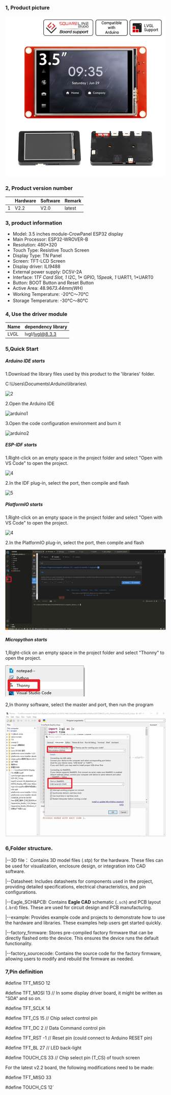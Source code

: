 ### 1, Product picture

![3.5_hmi_esp32_display](./3.5_hmi_esp32_display.png)

### 2, Product version number

|      | Hardware | Software | Remark |
| ---- | -------- | -------- | ------ |
| 1    | V2.2     | V2.0     | latest |

### 3, product information

- Model: 3.5 inches module-CrowPanel ESP32 display
- Main Processor: ESP32-WROVER-B
- Resolution: 480*320
- Touch Type: Resistive Touch Screen
- Display Type: TN Panel
- Screen: TFT-LCD Screen
- Display driver: ILI9488
- External power supply: DC5V-2A
- Interface: 1*TF Card Slot, 1* I2C, 1* GPIO, 1*Speak, 1* UART1, 1*UART0
- Button: BOOT Button and Reset Button
- Active Area: 48.96*73.44mm(W*H)
- Working Temperature: -20℃～70℃
- Storage Temperature: -30℃～80℃

### 4, Use the driver module

| Name | dependency library |
| ---- | ------------------ |
| LVGL | lvgl/lvgl@8.3.3    |

### 5,Quick Start

##### Arduino IDE starts

1.Download the library files used by this product to the 'libraries' folder.

C:\Users\Documents\Arduino\libraries\

![2](https://github.com/user-attachments/assets/86c568bb-3921-4a07-ae91-62d7ce752e50)



2.Open the Arduino IDE

![arduino1](https://github.com/user-attachments/assets/53a44b6e-cf7e-4a7d-8f2d-00c37cb20729)



3.Open the code configuration environment and burn it

![arduino2](https://github.com/user-attachments/assets/e478382b-985e-492d-ab27-11ebc96a9724)



##### ESP-IDF starts

1.Right-click on an empty space in the project folder and select "Open with VS Code" to open the project.



![4](https://github.com/user-attachments/assets/a842ad62-ed8b-49c0-bfda-ee39102da467)

2.In the IDF plug-in, select the port, then compile and flash

![5](https://github.com/user-attachments/assets/76b6182f-0998-4496-920d-d262a5142df3)



##### PlatformIO starts

1.Right-click on an empty space in the project folder and select "Open with VS Code" to open the project.

![4](https://github.com/user-attachments/assets/a842ad62-ed8b-49c0-bfda-ee39102da467)

2.In the PlatformIO plug-in, select the port, then compile and flash

![platformIO](./platformIO.jpg)

##### Micropython starts

1,Right-click on an empty space in the project folder and select "Thonny" to open the project.

![thonny](./thonny.jpg)

2,In thonny software, select the master and port, then run the program

![thonny2](./thonny2.jpg)

### 6,Folder structure.

|--3D file： Contains 3D model files (.stp) for the hardware. These files can be used for visualization, enclosure design, or integration into CAD software.

|--Datasheet: Includes datasheets for components used in the project, providing detailed specifications, electrical characteristics, and pin configurations.

|--Eagle_SCH&PCB: Contains **Eagle CAD** schematic (`.sch`) and PCB layout (`.brd`) files. These are used for circuit design and PCB manufacturing.

|--example: Provides example code and projects to demonstrate how to use the hardware and libraries. These examples help users get started quickly.

|--factory_firmware: Stores pre-compiled factory firmware that can be directly flashed onto the device. This ensures the device runs the default functionality.

|--factory_sourcecode: Contains the source code for the factory firmware, allowing users to modify and rebuild the firmware as needed.

### 7,Pin definition

\#define TFT_MISO 12 

#define TFT_MOSI 13 // In some display driver board, it might be written as "SDA" and so on. 

#define TFT_SCLK 14 

#define TFT_CS   15  // Chip select control pin 

#define TFT_DC   2  // Data Command control pin 

#define TFT_RST  -1  // Reset pin (could connect to Arduino RESET pin) 

#define TFT_BL   27  // LED back-light 

#define TOUCH_CS 33     // Chip select pin (T_CS) of touch screen

For the latest v2.2 board, the following modifications need to be made:

#define TFT_MISO 33

#define TOUCH_CS 12`
